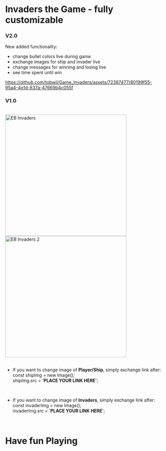 # Invaders the Game - fully customizable 
### V2.0
New added functionality:
* change bullet colors live during game
* exchange images for ship and invader live
* change messages for winning and losing live
* see time spent until win
  
https://github.com/tobwil/Game_Invaders/assets/72387477/80199f55-95a4-4e1d-837a-47669b4c055f


### V1.0
<br>
<img width="385" alt="EB Invaders" src="https://github.com/tobwil/Game_Invaders/assets/72387477/9192b8a7-9c1f-44d7-9764-458bebb71f0b"> 
<img width="385" alt="EB Invaders 2" src="https://github.com/tobwil/Game_Invaders/assets/72387477/7c9115c7-1bed-4737-aa1e-9d0da0f2384e">

<br> 
<br>

* If you want to change image of **Player/Ship**, simply exchange link after: 
  <br>const shipImg = new Image();
  <br>shipImg.src = '**PLACE YOUR LINK HERE**';
<br>

* If you want to change image of **Invaders**, simply exchange link after: 
  <br>const invaderImg = new Image();
  <br>invaderImg.src = '**PLACE YOUR LINK HERE**';

  <br>

# Have fun Playing
